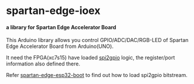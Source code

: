 # spartan-edge-ioex
#### a library for Spartan Edge Accelerator Board

This Arduino library allows you control GPIO/ADC/DAC/RGB-LED of Spartan Edge Accelerator Board from Arduino(UNO).

It need the FPGA(xc7s15) have loaded 
[spi2gpio](https://github.com/DoneSEA/SEA/tree/master/Demos/7.Interface/spi2gpio) 
logic, the register/port information also defined there.

Refer [spartan-edge-esp32-boot](https://github.com/DoneSEA/DoneSEA.github.io/blob/master/Downloads/spartan-edge-esp32-boot) 
to find out how to load spi2gpio bitstream.

